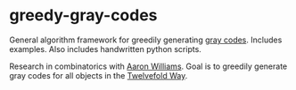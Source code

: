 # greedy-gray-codes
General algorithm framework for greedily generating [gray codes](https://en.wikipedia.org/wiki/Gray_code). Includes examples. Also includes handwritten python scripts.

Research in combinatorics with [Aaron Williams](https://scholar.google.com/citations?user=ahwQy3sAAAAJ&hl=en). Goal is to greedily generate gray codes for all objects in the [Twelvefold Way](https://en.wikipedia.org/wiki/Twelvefold_way).
